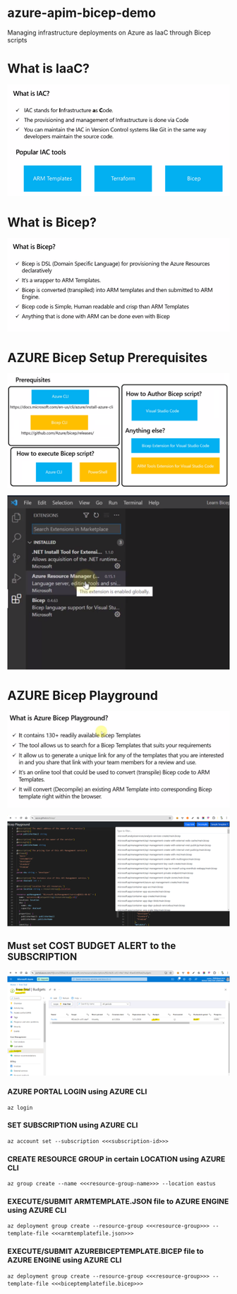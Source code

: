 # azure-apim-bicep-demo
Managing infrastructure deployments on Azure as IaaC through Bicep scripts

# What is IaaC?
![What is IaaC?](images/image-2.png)

# What is Bicep?
![What is Bicep?](images/image-3.png)

# AZURE Bicep Setup Prerequisites
![AZURE Bicep Setup Prerequisites](images/image.png)

![Bicep VS Code Extension](images/image-1.png)

# AZURE Bicep Playground
![What is AZURE Bicep Playground?](images/image-4.png)

![AZURE Bicep Playground](images/image-5.png)

## Must set COST BUDGET ALERT to the SUBSCRIPTION
![cost-budget-alert](images/image-6.png)

### AZURE PORTAL LOGIN using AZURE CLI
```az login```

### SET SUBSCRIPTION using AZURE CLI
```az account set --subscription <<<subscription-id>>>```

### CREATE RESOURCE GROUP in certain LOCATION using AZURE CLI
```az group create --name <<<resource-group-name>>> --location eastus```

### EXECUTE/SUBMIT ARMTEMPLATE.JSON file to AZURE ENGINE using AZURE CLI
```az deployment group create --resource-group <<<resource-group>>> --template-file <<<armtemplatefile.json>>>```

### EXECUTE/SUBMIT AZUREBICEPTEMPLATE.BICEP file to AZURE ENGINE using AZURE CLI
```az deployment group create --resource-group <<<resource-group>>> --template-file <<<biceptemplatefile.bicep>>>```
